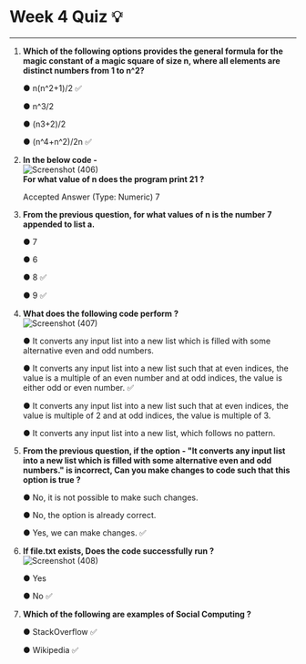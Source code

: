 # Week 4 Quiz :bulb:
***

1. **Which of the following options provides the general formula for the magic constant of a magic square of size n, where all elements are distinct numbers from 1 to n^2?**

    &#9679; n(n^2+1)/2 :white_check_mark:

    &#9679; n^3/2

    &#9679; (n3+2)/2

    &#9679; (n^4+n^2)/2n :white_check_mark:
     
3. **In the below code -** <br/>
     ![Screenshot (406)](https://github.com/user-attachments/assets/dadad510-11c9-42d6-b962-d699ff5ce02c) <br/>
     **For what value of n does the program print 21 ?** <br/>
     
     Accepted Answer (Type: Numeric) 7

5. **From the previous question, for what values of n is the number 7 appended to list a.**
   
    &#9679; 7 
 
    &#9679; 6  
   
    &#9679; 8 :white_check_mark:  
    
    &#9679; 9 :white_check_mark:  

7. **What does the following code perform ?** <br/>
   ![Screenshot (407)](https://github.com/user-attachments/assets/9fc853dd-61c1-4366-ac67-000d7ba4c8fc) <br/>
   
    &#9679; It converts any input list into a new list which is filled with some alternative even and odd numbers.
   
    &#9679; It converts any input list into a new list such that at even indices, the value is a multiple of an even number and at odd indices, the value is either odd or even number. :white_check_mark:
   
    &#9679; It converts any input list into a new list such that at even indices, the value is multiple of 2 and at odd indices, the value is multiple of 3.
   
    &#9679; It converts any input list into a new list, which follows no pattern.

9. **From the previous question, if the option -
"It converts any input list into a new list which is filled with some alternative even and odd numbers."
is incorrect, Can you make changes to code such that this option is true ?**
 
    &#9679; No, it is not possible to make such changes.
   
    &#9679; No, the option is already correct.
   
    &#9679; Yes, we can make changes. :white_check_mark:

11. **If file.txt exists, Does the code successfully run ?** <br/>
    ![Screenshot (408)](https://github.com/user-attachments/assets/d438fba5-6d24-42f0-8e2c-67b89fada170)<br/>

    &#9679; Yes 
    
    &#9679; No :white_check_mark:

10. **Which of the following are examples of Social Computing ?**
    
    &#9679; StackOverflow :white_check_mark:  
 
    &#9679; Wikipedia :white_check_mark:  
